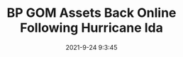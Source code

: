 ---
"title": "BP GOM Assets Back Online Following Hurricane Ida"
"date": "2021-9-24 9:3:45"
"feed_name": "RIGZONE"
"feed_website": "http://www.rigzone.com/"
"feed_rss": "http://www.rigzone.com/news/rss/rigzone_latest.aspx"
"link": "https://www.rigzone.com/news/bp_gom_assets_back_online_following_hurricane_ida-24-sep-2021-166521-article/?rss=true"
"file": "_posts/2021-1-1-a6162174286b506e76f8eab91f0c0b627d570776.md"
"accident": "0"
"drilling": "0"
"dead": "0"
"injured": "0"
"where": "unknown site"
---